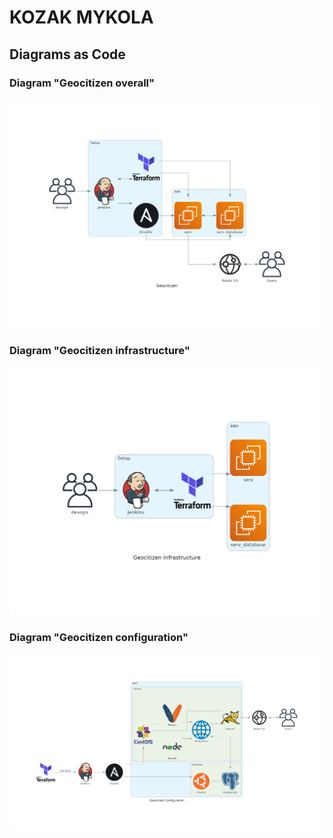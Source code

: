 # KOZAK MYKOLA
## Diagrams as Code
### Diagram "Geocitizen overall"
![alt text](geocitizen.png?raw=true)
### Diagram "Geocitizen infrastructure"
![alt text](geocitizen_infrastructure.png)
### Diagram "Geocitizen configuration"
![alt text](geocitizen_configuration.png)